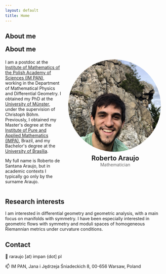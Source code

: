 ```yaml
---
layout: default
title: Home
---
```


## About me
<h2 style="margin-top: 0.5em;">About me</h2>


<!-- <div style="display: flex; align-items: flex-start; gap: 1.5em;"> -->
<div style="display: flex; align-items: flex-start; gap: 1.5em; margin-top: 1.5em;">


<div style="flex: 1;">
I am a postdoc at the <a href="https://www.impan.pl/en/" target="_blank" rel="noopener noreferrer">Institute of Mathematics of the Polish Academy of Sciences (IM PAN)</a>, working in the Department of Mathematical Physics and Differential Geometry. I obtained my PhD at the <a href="https://www.uni-muenster.de/MathematicsMuenster/aboutus/index.shtml" target="_blank" rel="noopener noreferrer">University of Münster</a>, under the supervision of Christoph Böhm. Previously, I obtained my Master's degree at the <a href="https://impa.br/" target="_blank" rel="noopener noreferrer">Institute of Pure and Applied Mathematics (IMPA)</a>, Brazil, and my Bachelor's degree at the <a href="https://mat.unb.br/index.php" target="_blank" rel="noopener noreferrer">University of Brasília</a>.     
<p>My full name is Roberto de Santana Araujo, but in academic contexts I typically go only by the surname Araujo.</p>
</div>

<div style="text-align: center;">
  <img src="/assets/img/Araujo_Profile_photo.jpg" alt="Photo of Roberto Araujo"
       style="width: 300px; height: 300px; border-radius: 50%; object-fit: cover; object-position: center 80%; display: block; margin: 0 auto 0.5rem auto;">
  <div style="margin-left: 5px;">
    <div style="font-weight: bold; font-size: 1.5em; color: #222;">Roberto Araujo</div>
    <div style="font-size: 1em; color: #666;">Mathematician</div>
  </div>
</div>

</div>

## Research interests
I am interested in differential geometry and geometric analysis, with a main focus on manifolds with symmetry. I have been especially interested in geometric flows with symmetry and moduli spaces of homogeneous Riemannian metrics under curvature conditions. 

## Contact 
📧 raraujo [at) impan {dot] pl

📫  IM PAN,  Jana i Jędrzeja Śniadeckich 8, 00-656 Warsaw, Poland

